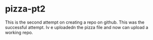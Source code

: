 # pizza-pt2
This is the second attempt on creating a repo on github. This was the  successful attempt. Iv e uploadedn the pizza file and now can upload a working repo.
